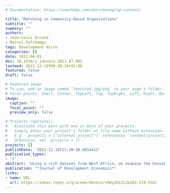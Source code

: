 ```yaml
---
# Documentation: https://wowchemy.com/docs/managing-content/

title: "Matching in Community-Based Organizations"
subtitle: ""
summary: ""
authors:
- Jean-Louis Arcand
- Marcel Fafchamps
tags: Development micro
categories: []
date: 2012-06-01
doi: 10.1016/j.jdeveco.2011.07.002
lastmod: 2021-12-19T00:38:34+01:00
featured: false
draft: false

# Featured image
# To use, add an image named `featured.jpg/png` to your page's folder.
# Focal points: Smart, Center, TopLeft, Top, TopRight, Left, Right, BottomLeft, Bottom, BottomRight.
image:
  caption: ""
  focal_point: ""
  preview_only: false

# Projects (optional).
#   Associate this post with one or more of your projects.
#   Simply enter your project's folder or file name without extension.
#   E.g. `projects = ["internal-project"]` references `content/project/deep-learning/index.md`.
#   Otherwise, set `projects = []`.
projects: []
publishDate: '2021-12-18T23:38:38.981441Z'
publication_types:
- '2'
abstract: 'Using a rich dataset from West Africa, we examine the household characteristics associated with membership in community-based organizations (CBOs). We find that on average it is the more fortunate members of rural society who belong in CBOs. In Senegal, the dominant criterion is land ownership. In Burkina Faso it is age and family ties with village authorities. Ethnicity plays a role as well: CBO membership is less likely for ethnic groups that traditionally emphasize livestock raising. Next we look for evidence of assortative matching along multiple dimensions, using an original methodology based on dyadic regressions. We find robust evidence of positive assorting by physical and ethnic proximity as well as by wealth and household size. Along certain dimensions, donor-sponsored CBOs are less elitist and more inclusive. But the reverse is true for other dimensions, particularly in Burkina Faso.'
publication: "*Journal of Development Economics*"
links:
- name: URL
  url: https://ideas.repec.org/a/eee/deveco/v98y2012i2p203-219.html
---
```


